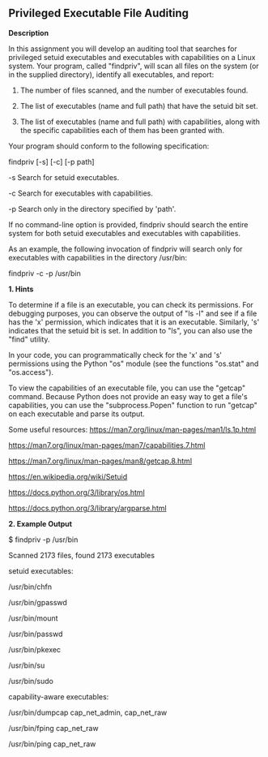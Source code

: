 **Privileged Executable File Auditing**
-------------------------------------------------------------------------------

**Description**

In this assignment you will develop an auditing tool that searches for
privileged setuid executables and executables with capabilities on a Linux
system. Your program, called "findpriv", will scan all files on the system (or
in the supplied directory), identify all executables, and report:

1) The number of files scanned, and the number of executables found.

2) The list of executables (name and full path) that have the setuid bit set.

3) The list of executables (name and full path) with capabilities, along
   with the specific capabilities each of them has been granted with.

Your program should conform to the following specification:

findpriv [-s] [-c] [-p path]

-s  Search for setuid executables.

-c  Search for executables with capabilities.

-p  Search only in the directory specified by 'path'.

If no command-line option is provided, findpriv should search the entire
system for both setuid executables and executables with capabilities.

As an example, the following invocation of findpriv will search only for
executables with capabilities in the directory /usr/bin:

findpriv -c -p /usr/bin

**1. Hints**

To determine if a file is an executable, you can check its permissions. For
debugging purposes, you can observe the output of "ls -l" and see if a file
has the 'x' permission, which indicates that it is an executable. Similarly,
's' indicates that the setuid bit is set. In addition to "ls", you can also
use the "find" utility.

In your code, you can programmatically check for the 'x' and 's' permissions
using the Python "os" module (see the functions "os.stat" and "os.access").

To view the capabilities of an executable file, you can use the "getcap"
command. Because Python does not provide an easy way to get a file's
capabilities, you can use the "subprocess.Popen" function to run "getcap" on
each executable and parse its output.

Some useful resources:
https://man7.org/linux/man-pages/man1/ls.1p.html

https://man7.org/linux/man-pages/man7/capabilities.7.html

https://man7.org/linux/man-pages/man8/getcap.8.html

https://en.wikipedia.org/wiki/Setuid

https://docs.python.org/3/library/os.html

https://docs.python.org/3/library/argparse.html

**2. Example Output**

$ findpriv -p /usr/bin

Scanned 2173 files, found 2173 executables

setuid executables:

/usr/bin/chfn

/usr/bin/gpasswd

/usr/bin/mount

/usr/bin/passwd

/usr/bin/pkexec

/usr/bin/su

/usr/bin/sudo

capability-aware executables:

/usr/bin/dumpcap  cap_net_admin, cap_net_raw

/usr/bin/fping    cap_net_raw

/usr/bin/ping     cap_net_raw
